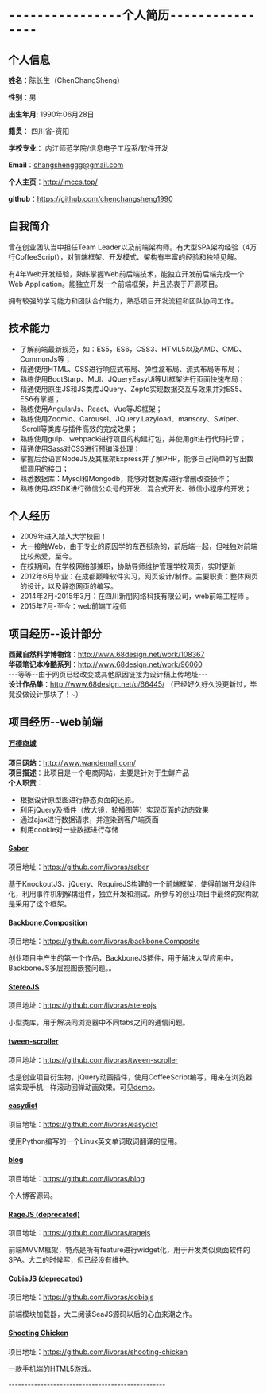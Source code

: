 `----------------个人简历----------------`
================


## 个人信息

**姓名**：陈长生（ChenChangSheng） 

**性别**：男  

**出生年月**: 1990年06月28日

**籍贯**： 四川省-资阳

**学校专业**： 内江师范学院/信息电子工程系/软件开发

**Email**：changshenggg@gmail.com

**个人主页**：http://imccs.top/

**github**：https://github.com/chenchangsheng1990


## 自我简介


曾在创业团队当中担任Team Leader以及前端架构师。有大型SPA架构经验（4万行CoffeeScript），对前端框架、开发模式、架构有丰富的经验和独特见解。

有4年Web开发经验，熟练掌握Web前后端技术，能独立开发前后端完成一个Web Application。能独立开发一个前端框架，并且热衷于开源项目。

拥有较强的学习能力和团队合作能力，熟悉项目开发流程和团队协同工作。

## 技术能力
* 了解前端最新规范，如：ES5，ES6，CSS3、HTML5以及AMD、CMD、CommonJs等；
* 精通使用HTML、CSS进行响应式布局、弹性盒布局、流式布局等布局；
* 熟练使用BootStarp、MUI、JQueryEasyUi等UI框架进行页面快速布局；
* 精通使用原生JS和JS类库JQuery、Zepto实现数据交互与效果并对ES5、ES6有掌握；
* 熟练使用AngularJs、React、Vue等JS框架；
* 熟练使用Zoomio、Carousel、JQuery.Lazyload、mansory、Swiper、IScroll等类库与插件高效的完成效果；
* 熟练使用gulp、webpack进行项目的构建打包，并使用git进行代码托管；
* 精通使用Sass对CSS进行预编译处理；
* 掌握后台语言NodeJS及其框架Express并了解PHP，能够自己简单的写出数据调用的接口；
* 熟悉数据库：Mysql和Mongodb，能够对数据库进行增删改查操作；
* 熟练使用JSSDK进行微信公众号的开发、混合式开发、微信小程序的开发；


## 个人经历
* 2009年进入踏入大学校园！
* 大一接触Web，由于专业的原因学的东西挺杂的，前后端一起，但唯独对前端比较热爱，至今。
* 在校期间，在学校网络部兼职，协助导师维护管理学校网页，实时更新
* 2012年6月毕业：在成都巅峰软件实习，网页设计/制作。主要职责：整体网页的设计，以及静态网页的编写。
* 2014年2月-2015年3月：在四川新朋网络科技有限公司，web前端工程师 。
* 2015年7月-至今：web前端工程师


## 项目经历--设计部分

**西藏自然科学博物馆**：http://www.68design.net/work/108367<br/>
**华硕笔记本冷酷系列**：http://www.68design.net/work/96060<br/>
---等等--由于网页已经改变或其他原因链接为设计稿上传地址---<br/>
**设计作品集**：http://www.68design.net/u/66445/  （已经好久好久没更新过，毕竟没做设计那块了！~）


## 项目经历--web前端

#### [万德商城](http://www.wandemall.com/)<br/>
**项目网站**：http://www.wandemall.com/<br/>
**项目描述**：此项目是一个电商网站，主要是针对于生鲜产品<br/>
**个人职责**：
* 根据设计原型图进行静态页面的还原。
* 利用jQuery及插件（放大镜，轮播图等）实现页面的动态效果
* 通过ajax进行数据请求，并渲染到客户端页面
* 利用cookie对一些数据进行存储

#### [Saber](https://github.com/livoras/saber)
项目地址：https://github.com/livoras/saber

基于KnockoutJS、jQuery、RequireJS构建的一个前端框架，使得前端开发组件化，利用事件机制解耦组件，独立开发和测试。所参与的创业项目中最终的架构就是采用了这个框架。

#### [Backbone.Composition](https://github.com/livoras/backbone.Composite)
项目地址：https://github.com/livoras/backbone.Composite

创业项目中产生的第一个作品，BackboneJS插件，用于解决大型应用中，BackboneJS多层视图嵌套问题。。

#### [StereoJS](https://github.com/livoras/stereojs)
项目地址：https://github.com/livoras/stereojs

小型类库，用于解决同浏览器中不同tabs之间的通信问题。

#### [tween-scroller](https://github.com/livoras/tween-scroller)
项目地址：https://github.com/livoras/tween-scroller

也是创业项目衍生物，jQuery动画插件，使用CoffeeScript编写，用来在浏览器端实现手机一样滚动回弹动画效果。可见[demo](http://sysumiac.github.io/homework2013/)。

#### [easydict](https://github.com/livoras/easydict)
项目地址：https://github.com/livoras/easydict

使用Python编写的一个Linux英文单词取词翻译的应用。

#### [blog](https://github.com/livoras/blog)
项目地址：https://github.com/livoras/blog

个人博客源码。

#### [RageJS (deprecated)](https://github.com/livoras/ragejs)
项目地址：https://github.com/livoras/ragejs

前端MVVM框架，特点是所有feature进行widget化，用于开发类似桌面软件的SPA。大二的时候写，但已经没有维护。

#### [CobiaJS (deprecated)](https://github.com/livoras/cobiajs)
项目地址：https://github.com/livoras/cobiajs

前端模块加载器，大二阅读SeaJS源码以后的心血来潮之作。


#### [Shooting Chicken](https://github.com/livoras/shooting-chicken)
项目地址：https://github.com/livoras/shooting-chicken

一款手机端的HTML5游戏。

*-------------------------------------------------*
